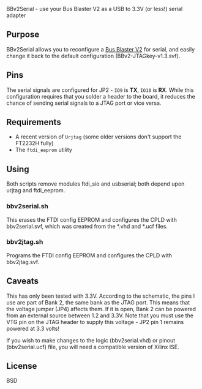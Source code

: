 BBv2Serial - use your Bus Blaster V2 as a USB to 3.3V (or less!) serial adapter

## Purpose
BBv2Serial allows you to reconfigure a [Bus Blaster V2](http://dangerousprototypes.com/docs/Bus_Blaster_v2_design_overview) for serial, and easily change it back to the default configuration (BBv2-JTAGkey-v1.3.svf).

## Pins
The serial signals are configured for JP2 - `IO9` is **TX**, `IO10` is **RX**. While this configuration requires that you solder a header to the board, it reduces the chance of sending serial signals to a JTAG port or vice versa.

## Requirements
* A recent version of `Urjtag` (some older versions don't support the FT2232H fully)
* The `ftdi_eeprom` utility

## Using
Both scripts remove modules ftdi_sio and usbserial; both depend upon urjtag and ftdi_eeprom.

### bbv2serial.sh
This erases the FTDI config EEPROM and configures the CPLD with bbv2serial.svf, which was created from the *.vhd and *.ucf files.

### bbv2jtag.sh
Programs the FTDI config EEPROM and configures the CPLD with bbv2jtag.svf.

## Caveats
This has only been tested with 3.3V. According to the schematic, the pins I use are part of Bank 2, the same bank as the JTAG port. This means that the voltage jumper (JP4) affects them. If it is open, Bank 2 can be powered from an external source between 1.2 and 3.3V. Note that you must use the VTG pin on the JTAG header to supply this voltage - JP2 pin 1 remains powered at 3.3 volts!

If you wish to make changes to the logic (bbv2serial.vhd) or pinout (bbv2serial.ucf) file, you will need a compatible version of Xilinx ISE.

## License
BSD
